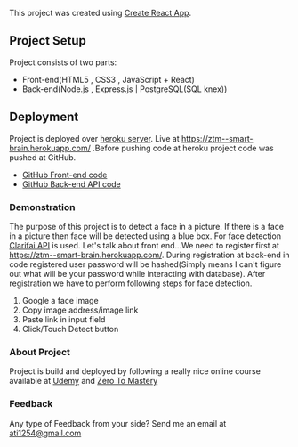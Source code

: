 This project was created using [Create React App](https://github.com/facebook/create-react-app).

## Project Setup

Project consists of two parts:
- Front-end(HTML5 , CSS3 , JavaScript + React)
- Back-end(Node.js , Express.js | PostgreSQL(SQL knex))

## Deployment

Project is deployed over [heroku server](https://www.heroku.com/home). Live at https://ztm--smart-brain.herokuapp.com/ .Before pushing code at heroku project code was pushed at GitHub.
- [GitHub Front-end code](https://github.com/atif-dev/ztm--smart-brain)
- [GitHub Back-end API code](https://github.com/atif-dev/smart-brain-api) 

### Demonstration

The purpose of this project is to detect a face in a picture. If there is a face in a picture then face will be detected using a blue box. For face detection [Clarifai API](https://www.clarifai.com/) is used.
Let's talk about front end...We need to register first at https://ztm--smart-brain.herokuapp.com/. During registration at back-end in code registered user password will be hashed(Simply means I can't figure out what will be your password while interacting with database). After registration we have to perform following steps for face detection.
1. Google a face image
2. Copy image address/image link
3. Paste link in input field
4. Click/Touch Detect button

### About Project
Project is build and deployed by following a really nice online course available at [Udemy](https://www.udemy.com/course/the-complete-web-developer-zero-to-mastery/) and [Zero To Mastery](https://zerotomastery.io/courses/coding-bootcamp/)

### Feedback
Any type of Feedback from your side? Send me an email at ati1254@gmail.com